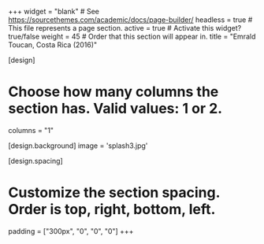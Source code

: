 +++
widget = "blank"  # See https://sourcethemes.com/academic/docs/page-builder/
headless = true  # This file represents a page section.
active = true  # Activate this widget? true/false
weight = 45  # Order that this section will appear in.
title = "Emrald Toucan, Costa Rica (2016)"


[design]
  # Choose how many columns the section has. Valid values: 1 or 2.
  columns = "1"

[design.background]
    image = 'splash3.jpg'

[design.spacing]
  # Customize the section spacing. Order is top, right, bottom, left.
  padding = ["300px", "0", "0", "0"]
+++